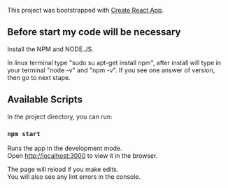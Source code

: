 This project was bootstrapped with [Create React App](https://github.com/facebook/create-react-app).

## Before start my code will be necessary

Install the NPM and NODE.JS.

In linux terminal type  "sudo su apt-get install npm", 
after install will type in your terminal "node -v" and "npm -v".
If you see one answer of version, then go to next stape.


## Available Scripts

In the project directory, you can run:

### `npm start`

Runs the app in the development mode.<br />
Open [http://localhost:3000](http://localhost:3000) to view it in the browser.

The page will reload if you make edits.<br />
You will also see any lint errors in the console.
